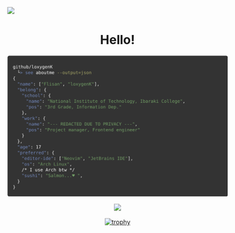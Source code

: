 ![](https://pbs.twimg.com/profile_banners/1142621647976841216/1624115428/1500x500)

<h1 align="center">Hello!</h1>

<div align="center">
  
  ![](https://raw.githubusercontent.com/loxygenK/loxygenK/master/assets/console.svg)
  
  ![](https://github-readme-stats.vercel.app/api?username=loxygenK&show_icons=true&title_color=0c3d7d&icon_color=5b8fd4)

  [![trophy](https://github-profile-trophy.vercel.app/?username=loxygenK)](https://github.com/ryo-ma/github-profile-trophy)
  
</div>
  


<!--
**loxygenK/loxygenK** is a ✨ _special_ ✨ repository because its `README.md` (this file) appears on your GitHub profile.

Here are some ideas to get you started:

- 🔭 I’m currently working on ...
- 🌱 I’m currently learning ...
- 👯 I’m looking to collaborate on ...
- 🤔 I’m looking for help with ...
- 💬 Ask me about ...
- 📫 How to reach me: ...
- 😄 Pronouns: ...
- ⚡ Fun fact: ...
  -->
